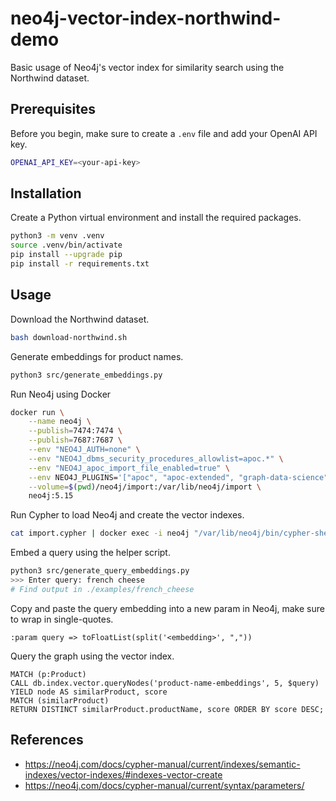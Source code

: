 # neo4j-vector-index-northwind-demo
Basic usage of Neo4j's vector index for similarity search using the Northwind dataset.

## Prerequisites
Before you begin, make sure to create a `.env` file and add your OpenAI API key.
```sh
OPENAI_API_KEY=<your-api-key>
```

## Installation
Create a Python virtual environment and install the required packages.
```sh
python3 -m venv .venv
source .venv/bin/activate
pip install --upgrade pip
pip install -r requirements.txt
```

## Usage
Download the Northwind dataset.
```sh
bash download-northwind.sh
```

Generate embeddings for product names.
```sh
python3 src/generate_embeddings.py
```

Run Neo4j using Docker
```sh
docker run \
    --name neo4j \
    --publish=7474:7474 \
    --publish=7687:7687 \
    --env "NEO4J_AUTH=none" \
    --env "NEO4J_dbms_security_procedures_allowlist=apoc.*" \
    --env "NEO4J_apoc_import_file_enabled=true" \
    --env NEO4J_PLUGINS='["apoc", "apoc-extended", "graph-data-science"]' \
    --volume=$(pwd)/neo4j/import:/var/lib/neo4j/import \
    neo4j:5.15
```

Run Cypher to load Neo4j and create the vector indexes.
```sh
cat import.cypher | docker exec -i neo4j "/var/lib/neo4j/bin/cypher-shell"
```

Embed a query using the helper script.
```sh
python3 src/generate_query_embeddings.py
>>> Enter query: french cheese
# Find output in ./examples/french_cheese
```

Copy and paste the query embedding into a new param in Neo4j, make sure to wrap in single-quotes.
```cypher
:param query => toFloatList(split('<embedding>', ","))
```

Query the graph using the vector index.
```cypher
MATCH (p:Product)
CALL db.index.vector.queryNodes('product-name-embeddings', 5, $query)
YIELD node AS similarProduct, score
MATCH (similarProduct)
RETURN DISTINCT similarProduct.productName, score ORDER BY score DESC;
```

## References
- https://neo4j.com/docs/cypher-manual/current/indexes/semantic-indexes/vector-indexes/#indexes-vector-create
- https://neo4j.com/docs/cypher-manual/current/syntax/parameters/
